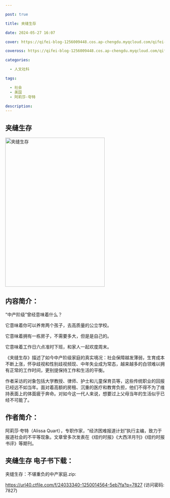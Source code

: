 ```yaml
---

post: true

title: 夹缝生存

date: 2024-05-27 16:07

cover: https://qifei-blog-1256009448.cos.ap-chengdu.myqcloud.com/qifei-blog/65f193bc9f345e8d03b89209.jpg

coveross: https://qifei-blog-1256009448.cos.ap-chengdu.myqcloud.com/qifei-blog/65f193bc9f345e8d03b89209.jpg

categories:

  - 人文社科

tags:

  - 社会
  - 美国
  - 阿莉莎·夸特

description:
---
```


## 夹缝生存
<img alt="夹缝生存 " class="aligncenter loaded" data-was-processed="true" decoding="async" fetchpriority="high" height="471" src="https://qifei-blog-1256009448.cos.ap-chengdu.myqcloud.com/qifei-blog/65f193bc9f345e8d03b89209.jpg " style="cursor: zoom-in;" width="314"/>

## 内容简介：

“中产阶级”曾经意味着什么？

它意味着你可以养育两个孩子，去高质量的公立学校。

它意味着拥有一栋房子，不需要多大，但是是自己的。

它意味着工作日六点准时下班，和家人一起欢度周末。

《夹缝生存》描述了如今中产阶级家庭的真实境况：社会保障越发薄弱，生育成本不断上涨，怀孕歧视和性别歧视频现、中年失业成为常态，越来越多的白领难以拥有正常的工作时间，更别提保持工作和生活的平衡。

作者采访的对象包括大学教授、律师、护士和儿童保育员等，这些传统职业的回报已经远不如当年。面对着高额的房租、沉重的医疗和教育负担，他们不得不为了维持表面上的体面疲于奔命。对如今这一代人来说，想要过上父母当年的生活似乎已经不可能了。

## 作者简介：

阿莉莎·夸特（Alissa Quart），专职作家，“经济困难报道计划”执行主编，致力于报道社会的不平等现象。文章曾多次发表在《纽约时报》《大西洋月刊》《纽约时报书评》等期刊。

## 夹缝生存 电子书下载：



夹缝生存：不堪重负的中产家庭.zip: 

https://url40.ctfile.com/f/24033340-1250014564-5eb7fa?p=7827 (访问密码: 7827)
